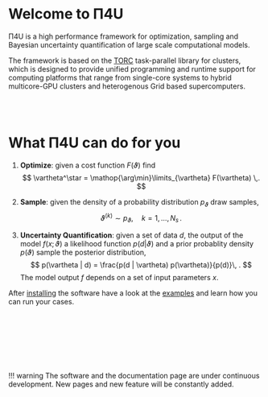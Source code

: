 # Welcome to Π4U

Π4U is a high performance framework for optimization, sampling and Bayesian uncertainty quantification of large scale computational models.

The framework is based on the [TORC](references.md#anchor_torc) task-parallel library for clusters, which is designed to provide unified programming and runtime support for computing platforms that range from single-core systems to hybrid multicore-GPU clusters and heterogenous Grid based supercomputers.




<br><br>


# What Π4U can do for you

1. **Optimize**: given a cost function $F(\vartheta)$ find
	$$
	\vartheta^\star = \mathop{\arg\min}\limits_{\vartheta} F(\vartheta) \,.
	$$

2. **Sample**: given the density of a probability distribution $p_{\vartheta}$ draw samples,
	$$
		\vartheta^{(k)} \sim p_\vartheta, \quad k=1,\ldots,N_s \, .
	$$

3. **Uncertainty Quantification**: given a set of data $d$, the output of the model $f(x;\vartheta)$ a likelihood function $p(d|\vartheta)$ and a prior probablity density $p(\vartheta)$ sample the posterior distribution,
	$$
	p(\vartheta | d) = \frac{p(d | \vartheta) p(\vartheta)}{p(d)}\, .
	$$
The model output $f$ depends on a set of input parameters $x$.

After [installing](installation.md) the software have a look at the [examples](./examples/sampling.md) and learn how you can run your cases.







<br><br><br><br><br><br>

!!! warning
    The software and the documentation page are under continuous development. New pages and new feature will be constantly added.

<!--
# Additional documentation
* Tutorial: [pdf](http://www.cse-lab.ethz.ch/images/software/Pi4Ututorial.pdf)
* Poster about Pi4U: [pdf](http://www.cse-lab.ethz.ch/images/stories/articles/Pi4U-Poster.pdf)
* Presentation at the Europar 2015 conference: [pdf](http://www.cse-lab.ethz.ch/images/stories/Publications/2015/Pi4U.Europar2015.key.pdf)
-->
